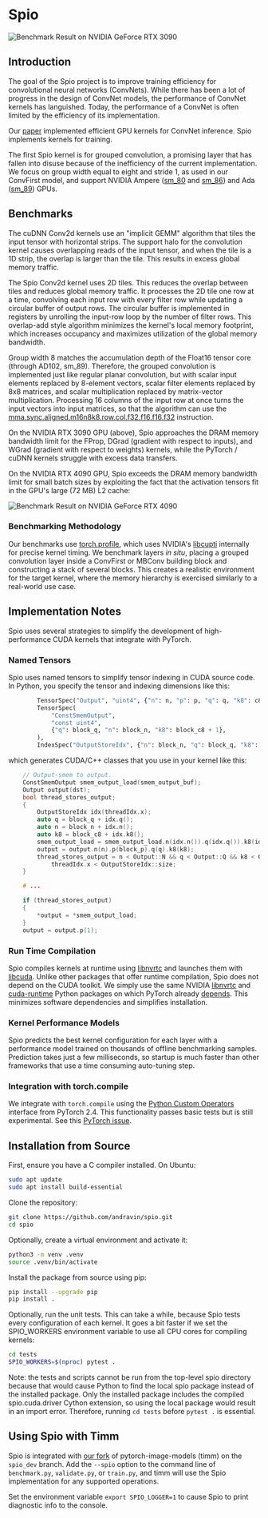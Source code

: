 # Spio

![Benchmark Result on NVIDIA GeForce RTX 3090](figures/batch_size_vs_eff_bandwidth__nvidia_geforce_rtx_3090__convfirst_64c_3r_3s_8gw.png)

## Introduction

The goal of the Spio project is to improve training efficiency for convolutional neural networks (ConvNets). While there has been a lot of progress in the design of ConvNet models, the performance of ConvNet kernels has languished. Today, the performance of a ConvNet is often limited by the efficiency of its implementation.

Our [paper](https://arxiv.org/abs/2404.03617) implemented efficient GPU kernels for ConvNet inference. Spio implements kernels for training.

The first Spio kernel is for grouped convolution, a promising layer that has fallen into disuse because of the inefficiency of the current implementation. We focus on group width equal to eight and stride 1, as used in our ConvFirst model, and support NVIDIA Ampere ([sm_80](https://images.nvidia.com/aem-dam/en-zz/Solutions/data-center/nvidia-ampere-architecture-whitepaper.pdf) and [sm_86](https://www.nvidia.com/content/PDF/nvidia-ampere-ga-102-gpu-architecture-whitepaper-v2.pdf)) and Ada ([sm_89](https://images.nvidia.com/aem-dam/Solutions/Data-Center/l4/nvidia-ada-gpu-architecture-whitepaper-v2.1.pdf)) GPUs.

## Benchmarks

The cuDNN Conv2d kernels use an "implicit GEMM" algorithm that tiles the input tensor with horizontal strips. The support halo for the convolution kernel causes overlapping reads of the input tensor, and when the tile is a 1D strip, the overlap is larger than the tile. This results in excess global memory traffic.

The Spio Conv2d kernel uses 2D tiles. This reduces the overlap between tiles and reduces global memory traffic. It processes the 2D tile one row at a time, convolving each input row with every filter row while updating a circular buffer of output rows. The circular buffer is implemented in registers by unrolling the input-row loop by the number of filter rows. This overlap-add style algorithm minimizes the kernel's local memory footprint, which increases occupancy and maximizes utilization of the global memory bandwidth.

Group width 8 matches the accumulation depth of the Float16 tensor core (through AD102, sm_89). Therefore, the grouped convolution is implemented just like regular planar convolution, but with scalar input elements
replaced by 8-element vectors, scalar filter elements replaced by 8x8 matrices, and scalar multiplication replaced by matrix-vector multiplication. Processing 16 columns of the input row at once turns the input vectors into input matrices, so that the algorithm can use the [mma.sync.aligned.m16n8k8.row.col.f32.f16.f16.f32](https://docs.nvidia.com/cuda/parallel-thread-execution/#warp-level-matrix-instructions-mma) instruction.

On the NVIDIA RTX 3090 GPU (above), Spio approaches the DRAM memory bandwidth limit for the FProp, DGrad (gradient with respect to inputs), and WGrad (gradient with respect to weights) kernels, while the PyTorch / cuDNN kernels struggle with excess data transfers.

On the NVIDIA RTX 4090 GPU, Spio exceeds the DRAM memory bandwidth limit for small batch sizes by exploiting the fact that the activation tensors fit in the GPU's large (72 MB) L2 cache:

![Benchmark Result on NVIDIA GeForce RTX 4090](figures/batch_size_vs_eff_bandwidth__nvidia_geforce_rtx_4090__convfirst_64c_3r_3s_8gw.png)

### Benchmarking Methodology

Our benchmarks use [torch.profile](https://pytorch.org/docs/stable/profiler.html), which uses NVIDIA's [libcupti](https://developer.nvidia.com/cupti-ctk12_0) internally for precise
kernel timing. We benchmark layers *in situ*, placing a grouped convolution layer inside a
ConvFirst or MBConv building block and constructing a stack of several blocks. This creates a realistic environment for the target kernel, where the memory hierarchy is exercised similarly to a real-world use case.

## Implementation Notes

Spio uses several strategies to simplify the development of high-performance CUDA kernels that
integrate with PyTorch.

### Named Tensors

Spio uses named tensors to simplify tensor indexing in CUDA source code. In Python, you specify the tensor
and indexing dimensions like this:

```python
        TensorSpec("Output", "uint4", {"n": n, "p": p, "q": q, "k8": c8}),
        TensorSpec(
            "ConstSmemOutput",
            "const uint4",
            {"q": block_q, "n": block_n, "k8": block_c8 + 1},
        ),
        IndexSpec("OutputStoreIdx", {"n": block_n, "q": block_q, "k8": block_c8}),
```

which generates CUDA/C++ classes that you use in your kernel like this:

```c++
    // Output-smem to output.
    ConstSmemOutput smem_output_load(smem_output_buf);
    Output output(dst);
    bool thread_stores_output;
    {
        OutputStoreIdx idx(threadIdx.x);
        auto q = block_q + idx.q();
        auto n = block_n + idx.n();
        auto k8 = block_c8 + idx.k8();
        smem_output_load = smem_output_load.n(idx.n()).q(idx.q()).k8(idx.k8());
        output = output.n(n).p(block_p).q(q).k8(k8);
        thread_stores_output = n < Output::N && q < Output::Q && k8 < Output::K8 &&
            threadIdx.x < OutputStoreIdx::size;
    }

    # ...

    if (thread_stores_output)
    {
        *output = *smem_output_load;
    }
    output = output.p(1);

```

### Run Time Compilation

Spio compiles kernels at runtime using [libnvrtc](https://docs.nvidia.com/cuda/nvrtc/index.html) and launches them with [libcuda](https://docs.nvidia.com/cuda/cuda-driver-api/index.html). Unlike other packages that offer runtime compilation, Spio does not depend on the CUDA toolkit. We simply use the same NVIDIA [libnvrtc](https://pypi.org/project/nvidia-cuda-nvrtc-cu12/) and [cuda-runtime](https://pypi.org/project/nvidia-cuda-runtime-cu12/) Python packages on which PyTorch already [depends](https://github.com/pytorch/pytorch/blob/bae3426af77be643af83f1527fb430e9ca09b058/.github/scripts/generate_binary_build_matrix.py#L71). This minimizes software dependencies and simplifies installation.

### Kernel Performance Models

Spio predicts the best kernel configuration for each layer with a performance model trained on thousands of offline benchmarking samples. Prediction takes just a few milliseconds, so startup is much faster than other frameworks that use a time consuming auto-tuning step.

### Integration with torch.compile

We integrate with `torch.compile` using the [Python Custom Operators](https://pytorch.org/tutorials/advanced/python_custom_ops.html) interface from PyTorch 2.4. This functionality passes basic tests but is still experimental. See this [PyTorch issue](https://github.com/pytorch/pytorch/issues/137033).

## Installation from Source

First, ensure you have a C compiler installed. On Ubuntu:

```bash
sudo apt update
sudo apt install build-essential
```

Clone the repository:

```bash
git clone https://github.com/andravin/spio.git
cd spio
```

Optionally, create a virtual environment and activate it:

```bash
python3 -m venv .venv
source .venv/bin/activate
```

Install the package from source using pip:

```bash
pip install --upgrade pip
pip install .
```

Optionally, run the unit tests. This can take a while,
because Spio tests every configuration of each kernel. It goes a bit faster
if we set the SPIO_WORKERS environment variable to use all CPU cores for compiling kernels:

```bash
cd tests
SPIO_WORKERS=$(nproc) pytest .
```

Note: the tests and scripts cannot be run from the top-level spio directory because
that would cause Python to find the local spio package instead of the installed package.
Only the installed package includes the compiled spio.cuda.driver Cython extension, so using
the local package would result in an import error. Therefore, running `cd tests` before `pytest .` is essential.

## Using Spio with Timm

Spio is integrated with [our fork](https://github.com/andravin/pytorch-image-models.git) of pytorch-image-models (timm) on the `spio_dev` branch. Add the `--spio` option to the command line of `benchmark.py`, `validate.py`, or `train.py`, and timm will use the Spio implementation for any supported operations.

Set the environment variable `export SPIO_LOGGER=1` to cause Spio to print diagnostic info to the console.
